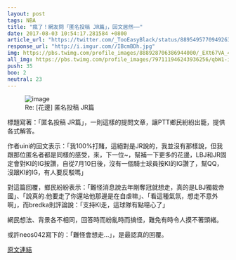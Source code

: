 ```yaml
---
layout: post
tags: NBA
title: "瘋了！網友問「匿名投稿 JR篇」，回文居然⋯⋯"
date: 2017-08-03 10:54:17.281584 +0800
article_url: "https://twitter.com/_TooEasyBlack/status/889549577094926337;https://twitter.com/TheRealJRSmith/status/889584938424651776;https://twitter.com/clevezirm/status/889506653527306240;https://twitter.com/clevezirm/status/889506653527306240"
response_url: "http://i.imgur.com//IBcmBDh.jpg"
img: https://pbs.twimg.com/profile_images/888928706386944000/_EXt67VA_400x400.jpg
all_img: https://pbs.twimg.com/profile_images/797111946243936256/qbW1-iIU_400x400.jpg;https://pbs.twimg.com/profile_images/890736425158803456/tHYlEa_E_400x400.jpg;https://pbs.twimg.com/profile_images/890736425158803456/tHYlEa_E_400x400.jpg;http://i.imgur.com//IBcmBDh.jpg
push: 35
boo: 2
neutral: 23
---
```


<figure>
<img src="https://pbs.twimg.com/profile_images/888928706386944000/_EXt67VA_400x400.jpg" alt="image">
<figcaption>
Re: [花邊] 匿名投稿 JR篇
</figcaption>
</figure>



標題寫著：「匿名投稿 JR篇」，一則這樣的提問文章，讓PTT鄉民紛紛出籠，提供各式解答。

作者uini的回文表示：「我100%打賭，這絕對是JR說的，我並沒有那樣說，但我跟那位匿名者都是同樣的感受，來，下一位~，幫補一下更多的花邊，LBJ和JR固定會對KI的IG按讚，自從7月10日後，沒有一個騎士球員按KI的IG讚了，幫QQ，沒跟KI的IG，有人要反駁嗎」

對這篇回覆，鄉民紛紛表示：「難怪消息說去年剛奪冠就想走，真的是LBJ獨裁帝國」、「說真的.他要走了你還站他那邊是在自虐嘛」、「看這種氣氛，想走不意外啊」，而bredka則評論說：「支持KI走，這球隊有點噁心了」

網民想法、背景各不相同，回答時而紛亂時而搞怪，難免有時令人摸不著頭緒。

或許neos042寫下的：「難怪會想走...」，是最認真的回覆。

<a href = "https://www.ptt.cc/bbs/NBA/M.1500951449.A.E47.html">原文連結</a>

